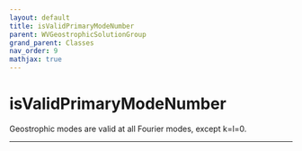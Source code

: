 ```yaml
---
layout: default
title: isValidPrimaryModeNumber
parent: WVGeostrophicSolutionGroup
grand_parent: Classes
nav_order: 9
mathjax: true
---
```


#  isValidPrimaryModeNumber

Geostrophic modes are valid at all Fourier modes, except k=l=0.


---

